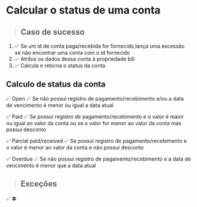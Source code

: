 # Calcular o status de uma conta

> ## Caso de sucesso

1. ✅ Se um id de conta paga/recebida for fornecido,lança uma excessão se não encontrar uma conta com o id fornecido
2. ✅ Atribui os dados dessa conta à propriedade bill
3. ✅ Calcula e retorna o status da conta


## Calculo de status da conta
✅ Open
  ✅ Se não possui registro de pagamento/recebimento e/ou a data de vencimento é menor ou igual a data atual

✅ Paid
  ✅ Se possui registro de pagamento/recebimento e o valor é maior ou igual ao valor da conta ou se o valor for menor ao valor da conta mas possui desconto

✅ Parcial paid/received
  ✅ Se possui registro de pagamento/recebimento e o valor é menor ao valor da conta e não possui desconto

✅ Overdue
  ✅ Se não possui registro de pagamento/recebimento e a data de vencimento é menor que a data atual


> ## Exceções

✅
⛔